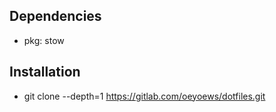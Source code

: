 ## Dependencies
- pkg: stow

## Installation
- git clone --depth=1  https://gitlab.com/oeyoews/dotfiles.git
